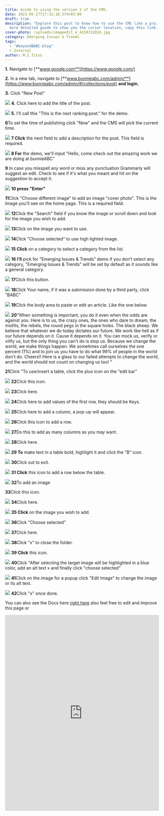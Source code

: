 ```yaml
---
title: Guide to using the version 2 of the CMS.
date: 2023-05-27T17:32:18.574+03:00
draft: true
description: "Explore this post to know how to use the CMS like a pro. For a
  more detailed guide to show you the cursor location, copy this link. "
cover-photo: /uploads/imageedit_4_4158722024.jpg
category: Emerging Issues & Trends
tags:
  - "#beyondBABC-blog"
  - Internal
author: M.I.Titus
---
```


**1.** Navigate to [**www.google.com**](https://www.google.com/)

**2.** In a new tab, navigate to [**www.bunnieabc.com/admin/**](https://www.bunnieabc.com/admin/#/collections/post)  **and login.**

**3.** Click "New Post"

![](https://colony-recorder.s3-accelerate.amazonaws.com/files/2023-05-27/19b874a8-d5ac-47e8-ae87-66dd42fb784d/ascreenshot.jpeg?AWSAccessKeyId=AKIA2JDELI43YPETRQSC&Signature=hMQRpeWVKdIQBwBQMdSgNIClnpE%3D&Expires=1685215625)
**4.** Click here to add the title of the post.

![](https://colony-recorder.s3-accelerate.amazonaws.com/files/2023-05-27/d286a934-dbb7-4a93-a469-6b7004c55c8a/ascreenshot.jpeg?AWSAccessKeyId=AKIA2JDELI43YPETRQSC&Signature=XVtFcHPDYMnrsXk4yh2gRXK1r6Q%3D&Expires=1685215625)
**5.** I'll call this "This is the next ranking post." for the demo.

**6**To set the time of publishing click "Now" and the CMS will pick the current time.

![](https://colony-recorder.s3-accelerate.amazonaws.com/files/2023-05-27/50fd0a84-3dcd-4897-9e8a-5ee65af40ccb/ascreenshot.jpeg?AWSAccessKeyId=AKIA2JDELI43YPETRQSC&Signature=5NnDxFGxujAaCPSfhawoImIR6iI%3D&Expires=1685215625)
**7 Click** the next field to add a description for the post. This field is required.

![](https://colony-recorder.s3-accelerate.amazonaws.com/files/2023-05-27/f2061875-25f6-4c15-afc1-377807f296da/ascreenshot.jpeg?AWSAccessKeyId=AKIA2JDELI43YPETRQSC&Signature=ras4cFSFfOGyAlsjrLQhh%2FMYnuU%3D&Expires=1685215625)
**8 For** the demo, we'll input "Hello, come check out the amazing work we are doing at bunnieABC"

**9** In case you misspell any word or miss any punctuation Grammarly will suggest an edit. Check to see if it's what you meant and hit on the suggestion to accept it.

![](https://colony-recorder.s3-accelerate.amazonaws.com/files/2023-05-27/924489c2-d2ef-40d3-bd0f-c13f62efbcb1/ascreenshot.jpeg?AWSAccessKeyId=AKIA2JDELI43YPETRQSC&Signature=90hpzPyc%2Ft8qqctmkz%2FuaeEfqeQ%3D&Expires=1685215625)
**10 press "Enter"**

**11**Click "Choose different image" to add an image "cover photo". This is the Image you'll see on the home page. This is a required field.

![](https://colony-recorder.s3-accelerate.amazonaws.com/files/2023-05-27/c8d6e589-036a-4935-afbc-267a174a76b4/ascreenshot.jpeg?AWSAccessKeyId=AKIA2JDELI43YPETRQSC&Signature=82D6gcVHLEtrP6G1BerALy3oLDM%3D&Expires=1685215625)
**12**Click the "Search" field if you know the image or scroll down and look for the image you wish to add.

![](https://colony-recorder.s3-accelerate.amazonaws.com/files/2023-05-27/6f3c2df1-9bd5-4366-8488-4324880a347a/ascreenshot.jpeg?AWSAccessKeyId=AKIA2JDELI43YPETRQSC&Signature=0%2FA5NcpSJZlM1gqqyKdvxYCcSsY%3D&Expires=1685215625)
**13**Click on the image you want to use.

![](https://colony-recorder.s3-accelerate.amazonaws.com/files/2023-05-27/1438be68-edb0-4fab-86ad-380db7f865b6/ascreenshot.jpeg?AWSAccessKeyId=AKIA2JDELI43YPETRQSC&Signature=PulZBoONXQvPNM%2BZ%2FTZOBbAavA4%3D&Expires=1685215625)
**14**Click "Choose selected" to use high lighted image.

![](https://colony-recorder.s3-accelerate.amazonaws.com/files/2023-05-27/cac614bf-5b09-47f3-a1f9-c7e2a34463de/ascreenshot.jpeg?AWSAccessKeyId=AKIA2JDELI43YPETRQSC&Signature=TXZh3xTDCtslCKmNiumDND5qe18%3D&Expires=1685215625)
**15 Click** on a category to select a category from the list.

![](https://colony-recorder.s3-accelerate.amazonaws.com/files/2023-05-27/547032c5-1b28-458a-8e5c-f01914ac539e/ascreenshot.jpeg?AWSAccessKeyId=AKIA2JDELI43YPETRQSC&Signature=VCfzCoer2y5T0GV8%2B01%2BELfwS6w%3D&Expires=1685215625)
**16 I'll** pick for "Emerging Issues & Trends" demo if you don't select any category, "Emerging Issues & Trends" will be set by default as it sounds like a general category.

![](https://colony-recorder.s3-accelerate.amazonaws.com/files/2023-05-27/2205dceb-5782-4aa5-b8e0-7363c6a866c8/ascreenshot.jpeg?AWSAccessKeyId=AKIA2JDELI43YPETRQSC&Signature=AyUY%2BhUOn3ka3cA3pC6F%2F6zBz1g%3D&Expires=1685215625)
**17**Click this button.

![](https://colony-recorder.s3-accelerate.amazonaws.com/files/2023-05-27/5711a4a2-a56a-4dab-a7cc-39518f9a5903/ascreenshot.jpeg?AWSAccessKeyId=AKIA2JDELI43YPETRQSC&Signature=duVwHWG3B9lqIBEZeu3stc83G0o%3D&Expires=1685215625)
**18**Click Your name, if it was a submission done by a third party, click "BABC"

![](https://colony-recorder.s3-accelerate.amazonaws.com/files/2023-05-27/0228dd1a-9d22-4b4e-a925-ea06dcd00234/ascreenshot.jpeg?AWSAccessKeyId=AKIA2JDELI43YPETRQSC&Signature=H123hHIPTrA1YLeEVnhZg53W474%3D&Expires=1685215625)
**19**Click the body area to paste or edit an article. Like the one below.

![](https://colony-recorder.s3-accelerate.amazonaws.com/files/2023-05-27/c3fb3909-f0b3-442e-b0fe-6388d0e2ec8b/ascreenshot.jpeg?AWSAccessKeyId=AKIA2JDELI43YPETRQSC&Signature=g0mJHI2xSFoxBDFSTtISat38%2FWE%3D&Expires=1685215625)
**20**"When something is important, you do it even when the odds are against you. Here is to us, the crazy ones, the ones who dare to dream, the misfits, the rebels, the round pegs in the square holes. The black sheep. We believe that whatever we do today dictates our future. We work like hell as if our future depends on it. Cause it depends on it. You can mock us, verify or vilify us, but the only thing you can't do is stop us. Because we change the world, we make things happen. We sometimes call ourselves the one percent (1%) and to join us you have to do what 99% of people in the world don't do. Cheers!! Here is a glass to our failed attempts to change the world, and the world should not count on changing us too! "

**21**Click "To use/insert a table, click the plus icon on the "edit bar"

![](https://colony-recorder.s3-accelerate.amazonaws.com/files/2023-05-27/4db991ad-395a-4b7b-89e6-f85c9ebd993c/ascreenshot.jpeg?AWSAccessKeyId=AKIA2JDELI43YPETRQSC&Signature=w3GxJtVvB9qgxnFXo52faEzms7M%3D&Expires=1685215633)
**22**Click this icon.

![](https://colony-recorder.s3-accelerate.amazonaws.com/files/2023-05-27/3bf06a58-41db-4dc2-89d6-3d815aa919cf/ascreenshot.jpeg?AWSAccessKeyId=AKIA2JDELI43YPETRQSC&Signature=uNR2pinXDPbuGYBu%2FihD1zS9QUE%3D&Expires=1685215633)
**23**Click here.

![](https://colony-recorder.s3-accelerate.amazonaws.com/files/2023-05-27/9bdf5bf9-fdf5-4c5f-bf86-d4e3c4de60a2/ascreenshot.jpeg?AWSAccessKeyId=AKIA2JDELI43YPETRQSC&Signature=4qtGNF176%2BTqcuv8N6OSN92QWbw%3D&Expires=1685215633)
**24**Click here to add values of the first row, they should be Keys.

![](https://colony-recorder.s3-accelerate.amazonaws.com/files/2023-05-27/473548ef-412f-4a5f-9b20-dad64dc52f93/ascreenshot.jpeg?AWSAccessKeyId=AKIA2JDELI43YPETRQSC&Signature=KGcZ7j8RiWEwzLWsvkCojyJ49ro%3D&Expires=1685215633)
**25**Click here to add a column, a pop-up will appear.

![](https://colony-recorder.s3-accelerate.amazonaws.com/files/2023-05-27/d28c874f-c4d3-4eae-ae72-8a3303321b75/ascreenshot.jpeg?AWSAccessKeyId=AKIA2JDELI43YPETRQSC&Signature=WO0hjRNrV31YKL2SfpAXUQfwUVU%3D&Expires=1685213969)
**26**Click this icon to add a row.

![](https://colony-recorder.s3-accelerate.amazonaws.com/files/2023-05-27/4856c96e-aad7-4906-a28b-d380bc40eb7b/ascreenshot.jpeg?AWSAccessKeyId=AKIA2JDELI43YPETRQSC&Signature=ZTLLXKUYfsAueJwikk4PO3Un%2F%2Fk%3D&Expires=1685215633)
**27**Do this to add as many columns as you may want.

![](https://colony-recorder.s3-accelerate.amazonaws.com/files/2023-05-27/6fbd182c-1c9c-4060-8dd8-90f5d481cfb8/ascreenshot.jpeg?AWSAccessKeyId=AKIA2JDELI43YPETRQSC&Signature=a67kaYSwAPqR%2F0qOcCMVXqiR4Ow%3D&Expires=1685215633)
**28**Click here.

![](https://colony-recorder.s3-accelerate.amazonaws.com/files/2023-05-27/b85a8937-0e43-4463-82bb-0c1656eec2fa/ascreenshot.jpeg?AWSAccessKeyId=AKIA2JDELI43YPETRQSC&Signature=C0ZuWTa1eVd3Yz4qXjRibAgSQkg%3D&Expires=1685215633)
**29 To** make text in a table bold, highlight it and click the "B" icon.

![](https://colony-recorder.s3-accelerate.amazonaws.com/files/2023-05-27/9b3f1125-2b28-4f35-b899-20d11260c7fb/ascreenshot.jpeg?AWSAccessKeyId=AKIA2JDELI43YPETRQSC&Signature=zNKRPq8SkCYFzt%2BgwJ8IPi1bg8g%3D&Expires=1685212183)
**30**Click out to exit.

![](https://colony-recorder.s3-accelerate.amazonaws.com/files/2023-05-27/00c2de6c-0fe3-425a-9154-ad73d9966b22/ascreenshot.jpeg?AWSAccessKeyId=AKIA2JDELI43YPETRQSC&Signature=cGIZFfgDHMJEiqXV5uY0EBHLLYc%3D&Expires=1685212183)
**31 Click** this icon to add a row below the table.

![](https://colony-recorder.s3-accelerate.amazonaws.com/files/2023-05-27/a9ee0c28-7ca6-4174-9f57-a0c25fefbbc9/ascreenshot.jpeg?AWSAccessKeyId=AKIA2JDELI43YPETRQSC&Signature=ovOH3nzIsV6hPKAJBLxNFxNgBik%3D&Expires=1685215633)
**32**To add an image

**33**Click this icon.

![](https://colony-recorder.s3-accelerate.amazonaws.com/files/2023-05-27/88ba44fa-e52a-4fcf-b7c4-a63173fc68ae/ascreenshot.jpeg?AWSAccessKeyId=AKIA2JDELI43YPETRQSC&Signature=yhcAyXocQCDgKwFFJOrJ0aIUJJM%3D&Expires=1685215633)
**34**Click here.

![](https://colony-recorder.s3-accelerate.amazonaws.com/files/2023-05-27/40721c0d-f591-4414-b1f1-438704516a01/ascreenshot.jpeg?AWSAccessKeyId=AKIA2JDELI43YPETRQSC&Signature=aesvXmm%2BvswMNeSyAF3TNO7u3Sw%3D&Expires=1685215633)
**35 Click** on the image you wish to add.

![](https://colony-recorder.s3-accelerate.amazonaws.com/files/2023-05-27/c0255140-c6ad-4264-bbe0-47d6782c10bd/ascreenshot.jpeg?AWSAccessKeyId=AKIA2JDELI43YPETRQSC&Signature=DuBqd4dvYcQ91SfN5JEpliDHc5M%3D&Expires=1685215633)
**36**Click "Choose selected"

![](https://colony-recorder.s3-accelerate.amazonaws.com/files/2023-05-27/799e37ba-3ee4-466b-8249-111b0431dec3/ascreenshot.jpeg?AWSAccessKeyId=AKIA2JDELI43YPETRQSC&Signature=qXsZtvB8ZIUEfTvQfPHKaT4gxCE%3D&Expires=1685215633)
**37**Click here.

![](https://colony-recorder.s3-accelerate.amazonaws.com/files/2023-05-27/126c73aa-06bf-4f5d-b107-301a6d39634d/ascreenshot.jpeg?AWSAccessKeyId=AKIA2JDELI43YPETRQSC&Signature=CYmoVP7%2Fq8%2BbM3glvy7RUnWUsw0%3D&Expires=1685215633)
**38**Click "x" to close the folder.

![](https://colony-recorder.s3-accelerate.amazonaws.com/files/2023-05-27/145685ab-4aee-4e2a-b1b6-140e73dc277c/ascreenshot.jpeg?AWSAccessKeyId=AKIA2JDELI43YPETRQSC&Signature=WHb73g0rYMsELgIF3eAQ5%2FgszPc%3D&Expires=1685215633)
**39 Click** this icon.

![](https://colony-recorder.s3-accelerate.amazonaws.com/files/2023-05-27/ef54ddd1-a6f2-4ac4-b071-7342c3ad9da0/ascreenshot.jpeg?AWSAccessKeyId=AKIA2JDELI43YPETRQSC&Signature=KHwfVgzVVsaxUIfdyZ4V9nJpBI4%3D&Expires=1685215633)
**40**Click "After selecting the target image will be highlighted in a blue color, add an alt text » and finally click "choose selected"

![](https://colony-recorder.s3-accelerate.amazonaws.com/files/2023-05-27/010972dc-ddf9-4385-9320-1e99d2fdb137/ascreenshot.jpeg?AWSAccessKeyId=AKIA2JDELI43YPETRQSC&Signature=ID05XYJNC%2BQ3YHWre4QJcmabjNs%3D&Expires=1685212239)
**41**Click on the image for a popup click "Edit Image" to change the image or its alt text.

![](https://colony-recorder.s3-accelerate.amazonaws.com/files/2023-05-27/f286a759-767d-48a1-9625-6c2c867a9d45/ascreenshot.jpeg?AWSAccessKeyId=AKIA2JDELI43YPETRQSC&Signature=tDGxbSHbTwcvL8kwq4l4EUmtD60%3D&Expires=1685212239)
**42**Click "x" once done.

You can also see the Docs here [right here](https://scribehow.com/shared/Guide_to_Adding_Editing_and_Formatting_Content_in_CMS__ELLOXI4uQweyk3BjwlhnpQ) also feel free to edit and improve this page or 
<iframe src="https://scribehow.com/embed/Guide_to_Adding_Editing_and_Formatting_Content_in_CMS__ELLOXI4uQweyk3BjwlhnpQ" width="100%" height="640" allowfullscreen frameborder="0"></iframe>

